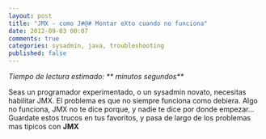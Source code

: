 ```yaml
---
layout: post
title: "JMX - como J#@# Montar eXto cuando no funciona"
date: 2012-09-03 00:07
comments: true
categories: sysadmin, java, troubleshooting
published: false
---
```


_Tiempo de lectura estimado: ** minutos  segundos**_

Seas un programador experimentado, o un sysadmin novato, necesitas habilitar JMX. El problema es que no siempre funciona como debiera. Algo no funciona, JMX no te dice porque, y nadie te dice por donde empezar... 
Guardate estos trucos en tus favoritos, y pasa de largo de los problemas mas tipicos con **JMX**



